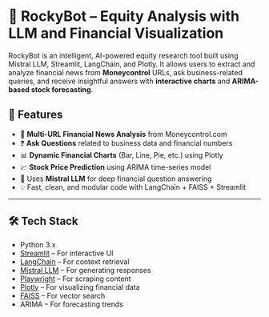# 🧠 RockyBot – Equity Analysis with LLM and Financial Visualization

RockyBot is an intelligent, AI-powered equity research tool built using Mistral LLM, Streamlit, LangChain, and Plotly. It allows users to extract and analyze financial news from **Moneycontrol** URLs, ask business-related queries, and receive insightful answers with **interactive charts** and **ARIMA-based stock forecasting**.

## 🚀 Features

- 🔗 **Multi-URL Financial News Analysis** from Moneycontrol.com  
- ❓ **Ask Questions** related to business data and financial numbers  
- 📊 **Dynamic Financial Charts** (Bar, Line, Pie, etc.) using Plotly  
- 📈 **Stock Price Prediction** using ARIMA time-series model  
- 🧠 Uses **Mistral LLM** for deep financial question answering  
- 💡 Fast, clean, and modular code with LangChain + FAISS + Streamlit  

---

## 🛠️ Tech Stack

- Python 3.x  
- [Streamlit](https://streamlit.io/) – For interactive UI  
- [LangChain](https://www.langchain.com/) – For context retrieval  
- [Mistral LLM](https://docs.mistral.ai/) – For generating responses  
- [Playwright](https://playwright.dev/python/) – For scraping content  
- [Plotly](https://plotly.com/python/) – For visualizing financial data  
- [FAISS](https://github.com/facebookresearch/faiss) – For vector search  
- ARIMA – For forecasting trends  
